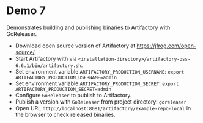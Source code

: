 # Demo 7

Demonstrates building and publishing binaries to Artifactory with GoReleaser.

* Download open source version of Artifactory at https://jfrog.com/open-source/.
* Start Artifactory with via `<installation-directory>/artifactory-oss-6.6.1/bin/artifactory.sh`.
* Set environment variable `ARTIFACTORY_PRODUCTION_USERNAME`: `export ARTIFACTORY_PRODUCTION_USERNAME=admin`
* Set environment variable `ARTIFACTORY_PRODUCTION_SECRET`: `export ARTIFACTORY_PRODUCTION_SECRET=admin`
* Configure `GoReleaser` to publish to Artifactory.
* Publish a version with `GoReleaser` from project directory: `goreleaser`
* Open URL `http://localhost:8081/artifactory/example-repo-local` in the browser to check released binaries.